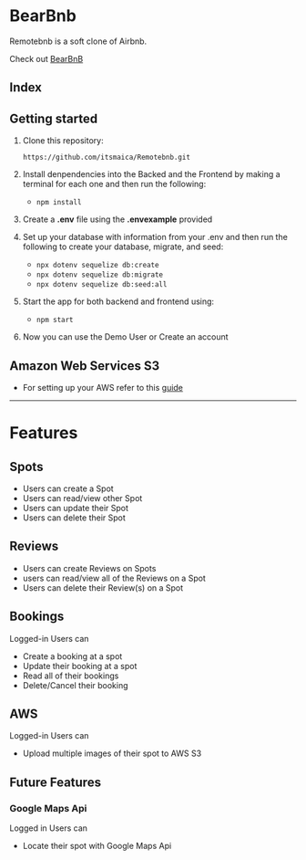 # BearBnb

Remotebnb is a soft clone of Airbnb.

Check out [BearBnB](https://bearbnb-iy1a.onrender.com/)

## Index


## Getting started
1. Clone this repository:

   `
   https://github.com/itsmaica/Remotebnb.git
   `
2. Install denpendencies into the Backed and the Frontend by making a terminal for each one and then run the following:

   * `npm install`

3. Create a **.env** file using the **.envexample** provided

4. Set up your database with information from your .env and then run the following to create your database, migrate, and seed:

   * `npx dotenv sequelize db:create`
   * `npx dotenv sequelize db:migrate`
   * `npx dotenv sequelize db:seed:all`

5. Start the app for both backend and frontend using:

   * `npm start`

6. Now you can use the Demo User or Create an account

## Amazon Web Services S3
* For setting up your AWS refer to this [guide](https://github.com/jdrichardsappacad/aws-s3-pern-demo)

***

# Features

## Spots
* Users can create a Spot
* Users can read/view other Spot
* Users can update their Spot
* Users can delete their Spot

## Reviews
* Users can create Reviews on Spots
* users can read/view all of the Reviews on a Spot
* Users can delete their Review(s) on a Spot

## Bookings
Logged-in Users can
* Create a booking at a spot
* Update their booking at a spot
* Read all of their bookings
* Delete/Cancel their booking

## AWS
Logged-in Users can
* Upload multiple images of their spot to AWS S3


## Future Features
### Google Maps Api
Logged in Users can
* Locate their spot with Google Maps Api
